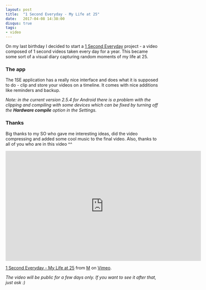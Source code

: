 ```yaml
---
layout: post
title:  "1 Second Everyday - My Life at 25"
date:   2017-04-08 14:38:00
disqus: true
tags:
- video
---
```


On my last birthday I decided to start a [1 Second Everyday](http://1se.co/) project - a video composed of 1 second videos taken every day for a year. This became some sort of a visual diary capturing random moments of my life at 25.

### The app
The 1SE application has a really nice interface and does what it is supposed to do - clip and store your videos on a timeline. It comes with nice additions like reminders and backup. 

_Note: in the current version 2.5.4 for Android there is a problem with the clipping and compiling with some devices which can be fixed by turning off the **Hardware compile** option in the Settings._

### Thanks
Big thanks to my SO who gave me interesting ideas, did the video compressing and added some cool music to the final video. Also, thanks to all of you who are in this video ^^

<iframe src="https://player.vimeo.com/video/212460622" width="640" height="360" frameborder="0" webkitallowfullscreen mozallowfullscreen allowfullscreen></iframe>
<p><a href="https://vimeo.com/212460622">1 Second Everyday - My Life at 25</a> from <a href="https://vimeo.com/user65236944">M</a> on <a href="https://vimeo.com">Vimeo</a>.</p>

_The video will be public for a few days only. If you want to see it after that, just ask :)_
